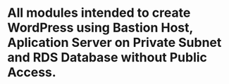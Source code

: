 # All modules intended to create WordPress using Bastion Host, Aplication Server on Private Subnet and RDS Database without Public Access. 
